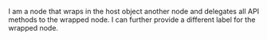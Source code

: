 I am a node that wraps in the host object another node and delegates all API methods to the wrapped node. I can further provide a different label for the wrapped node.
